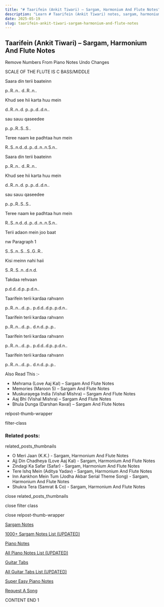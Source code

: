```yaml
---
title: "# Taarifein (Ankit Tiwari) – Sargam, Harmonium And Flute Notes"
description: "Learn # Taarifein (Ankit Tiwari) notes, sargam, harmonium notations and flute notes. Easy step-by-step tutorial for beginners."
date: 2025-05-19
slug: taarifein-ankit-tiwari-sargam-harmonium-and-flute-notes
---
```


## Taarifein (Ankit Tiwari) – Sargam, Harmonium And Flute Notes

Remove Numbers From Piano Notes
Undo Changes

SCALE OF THE FLUTE IS C BASS/MIDDLE

Saara din terii baateinn

p..R..n.. d..R..n..

Khud see hii karta huu mein

d..R..n..d. p..p..d..d.n..

sau sauu qaseedee

p..p..R..S..S..

Teree naam ke padhtaa hun mein

R..S..n.d..d..p..d..n..n.S.n..

Saara din terii baateinn

p..R..n.. d..R..n..

Khud see hii karta huu mein

d..R..n..d. p..p..d..d.n..

sau sauu qaseedee

p..p..R..S..S..

Teree naam ke padhtaa hun mein

R..S..n.d..d..p..d..n..n.S.n..

Terii adaon mein joo baat

nw Paragraph 1

S..S..n..S…S..G..R..

Kisi meinn nahi haii

S..R..S..n..d.n.d.

Takdaa rehvaan

p.d.d..d.p..p.d.n..

Taarifein terii kardaa rahvann

p..R..n…d..p.. p.d.d..d.p..p.d.n..

Taarifein terii kardaa rahvann

p..R..n…d..p.. d.n.d..p..p..

Taarifein terii kardaa rahvann

p..R..n…d..p.. p.d.d..d.p..p.d.n..

Taarifein terii kardaa rahvann

p..R..n…d..p.. d.n.d..p..p..

Also Read This :-

* Mehrama (Love Aaj Kal) – Sargam And Flute Notes
* Memories (Maroon 5) – Sargam And Flute Notes
* Muskurayega India (Vishal Mishra) – Sargam And Flute Notes
* Aaj Bhi (Vishal Mishra) – Sargam And Flute Notes
* Bhula Dunga (Darshan Raval) – Sargam And Flute Notes

relpost-thumb-wrapper

filter-class

### Related posts:

related_posts_thumbnails

* O Meri Jaan (K.K.) - Sargam, Harmonium And Flute Notes
* Ajj Din Chadheya (Love Aaj Kal) - Sargam, Harmonium And Flute Notes
* Zindagi Ka Safar (Safar) - Sargam, Harmonium And Flute Notes
* Tere Ishq Mein (Aditya Yadav) - Sargam, Harmonium And Flute Notes
* Inn Aankhon Mein Tum (Jodha Akbar Serial Theme Song) - Sargam, Harmonium And Flute Notes
* Shukra Tera (Samrat & Co) - Sargam, Harmonium And Flute Notes

close related_posts_thumbnails

close filter class

close relpost-thumb-wrapper

[Sargam Notes](/sargam-notes.html)

[1000+ Sargam Notes List (UPDATED)](/all-songs-list-sargam-notes.html)

[Piano Notes](/piano-notes.html)

[All Piano Notes List (UPDATED)](/all-songs-list-piano-notes.html)

[Guitar Tabs](/guitar-tabs.html)

[All Guitar Tabs List (UPDATED)](/all-songs-list-guitar-tabs.html)

[Super Easy Piano Notes](https://studywall.in/)

[Request A Song](/request-a-song.html)

CONTENT END 1

